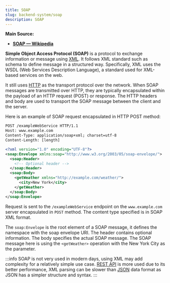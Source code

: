 ```yaml
---
title: SOAP
slug: backend-system/soap
description: SOAP
---
```


**Main Source:**

- **[SOAP — Wikipedia](https://en.wikipedia.org/wiki/SOAP)**

**Simple Object Access Protocol (SOAP)** is a protocol to exchange information or message using [XML](/cs-notes/digital-media-processing/xml). It follows XML standard such as schema to define message in a structured way. Specifically, XML uses the WSDL (Web Services Description Language), a standard used for XML-based services on the web.

It still uses [HTTP](/cs-notes/computer-networking/http-https#http) as the transport protocol over the network. When SOAP messages are transmitted over HTTP, they are typically encapsulated within the payload of an HTTP request (POST) or response. The HTTP headers and body are used to transport the SOAP message between the client and the server.

Here is an example of SOAP request encapsulated in HTTP POST method:

```xml
POST /exampleWebService HTTP/1.1
Host: www.example.com
Content-Type: application/soap+xml; charset=utf-8
Content-Length: [length]

<?xml version="1.0" encoding="UTF-8"?>
<soap:Envelope xmlns:soap="http://www.w3.org/2003/05/soap-envelope/">
  <soap:Header>
    <!-- Optional header -->
  </soap:Header>
  <soap:Body>
    <getWeather xmlns="http://example.com/weather/">
      <city>New York</city>
    </getWeather>
  </soap:Body>
</soap:Envelope>
```

Request is sent to the `/exampleWebService` endpoint on the `www.example.com` server encapsulated in `POST` method. The content type specified is in SOAP XML format.

The `soap:Envelope` is the root element of a SOAP message, it defines the namespace with the soap envelope URI. The header contains optional information. The body specifies the actual SOAP message. The SOAP message here is using the `<getWeather>` operation with the New York City as the parameter.

:::info
SOAP is not very used in modern days, using XML may add complexity for a relatively simple use case. [REST API](/cs-notes/backend-system/rest-api) is more used due to its better performance, XML parsing can be slower than [JSON](/cs-notes/digital-media-processing/json) data format as JSON has a simpler structure and syntax.
:::
